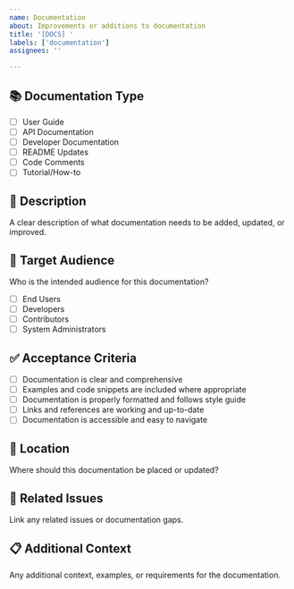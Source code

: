 ```yaml
---
name: Documentation
about: Improvements or additions to documentation
title: '[DOCS] '
labels: ['documentation']
assignees: ''

---
```


## 📚 Documentation Type
- [ ] User Guide
- [ ] API Documentation
- [ ] Developer Documentation
- [ ] README Updates
- [ ] Code Comments
- [ ] Tutorial/How-to

## 📝 Description
A clear description of what documentation needs to be added, updated, or improved.

## 🎯 Target Audience
Who is the intended audience for this documentation?
- [ ] End Users
- [ ] Developers
- [ ] Contributors
- [ ] System Administrators

## ✅ Acceptance Criteria
- [ ] Documentation is clear and comprehensive
- [ ] Examples and code snippets are included where appropriate
- [ ] Documentation is properly formatted and follows style guide
- [ ] Links and references are working and up-to-date
- [ ] Documentation is accessible and easy to navigate

## 📍 Location
Where should this documentation be placed or updated?

## 🔗 Related Issues
Link any related issues or documentation gaps.

## 📋 Additional Context
Any additional context, examples, or requirements for the documentation.